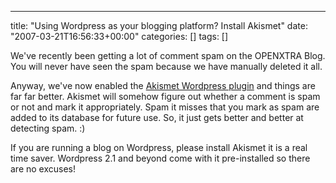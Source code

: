 ---
title: "Using Wordpress as your blogging platform? Install Akismet"
date: "2007-03-21T16:56:33+00:00"
categories: []
tags: []

We've recently been getting a lot of comment spam on the OPENXTRA Blog. You will never have seen the spam because we have manually deleted it all.

Anyway, we've now enabled the <a href="http://akismet.com/">Akismet Wordpress plugin</a> and things are far far better. Akismet will somehow figure out whether a comment is spam or not and mark it appropriately. Spam it misses that you mark as spam are added to its database for future use. So, it just gets better and better at detecting spam. :)

If you are running a blog on Wordpress, please install Akismet it is a real time saver. Wordpress 2.1 and beyond come with it pre-installed so there are no excuses!
